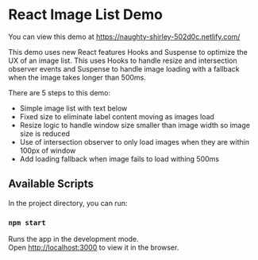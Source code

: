 # React Image List Demo

You can view this demo at https://naughty-shirley-502d0c.netlify.com/

This demo uses new React features Hooks and Suspense to optimize the UX of an image list. This uses Hooks to handle resize and intersection observer events and Suspense to handle image loading with a fallback when the image takes longer than 500ms.

There are 5 steps to this demo:

- Simple image list with text below
- Fixed size to eliminate label content moving as images load
- Resize logic to handle window size smaller than image width so image size is reduced
- Use of intersection observer to only load images when they are within 100px of window
- Add loading fallback when image fails to load withing 500ms

## Available Scripts

In the project directory, you can run:

### `npm start`

Runs the app in the development mode.<br>
Open [http://localhost:3000](http://localhost:3000) to view it in the browser.
